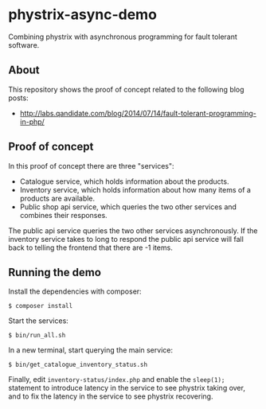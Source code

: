 phystrix-async-demo
===================
Combining phystrix with asynchronous programming for fault tolerant software.

## About

This repository shows the proof of concept related to the following blog posts:

- http://labs.qandidate.com/blog/2014/07/14/fault-tolerant-programming-in-php/

## Proof of concept

In this proof of concept there are three "services":

- Catalogue service, which holds information about the products.
- Inventory service, which holds information about how many items of a products are available.
- Public shop api service, which queries the two other services and combines their responses.

The public api service queries the two other services asynchronously. If the
inventory service takes to long to respond the public api service will fall
back to telling the frontend that there are -1 items.

## Running the demo

Install the dependencies with composer:

```
$ composer install
```

Start the services:

```
$ bin/run_all.sh
```

In a new terminal, start querying the main service:

```
$ bin/get_catalogue_inventory_status.sh
```

Finally, edit `inventory-status/index.php` and enable the `sleep(1);` statement
to introduce latency in the service to see phystrix taking over, and to fix the
latency in the service to see phystrix recovering.
